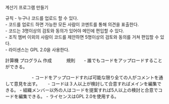 계산기 프로그램 만들기  
  
규칙 - 누구나 코드를 업로드 할 수 있다.  
     - 코드를 업로드 하면 가능한 모든 사람이 코멘트를 통해 의견을 표출한다.  
     - 코드는 3명이상의 검토와 동의가 있어야 메인에 편입할 수 있다.  
     - 조직 멤버 이외의 사람이 코드를 제안하면 5명이상의 검토와 동의를 거쳐 편입할 수 있다.  
     - 라이센스는 GPL 2.0을 사용한다.
 
 計算機 プログラム 作成　　　
 規則　　- 誰でもコードをアップロードすることができる。  
 
  　　　　　　- コードをアップロードすれば可能な限り全ての人がコメントを通して意見を出す。　　
     - コードは３人以上が検討して合意すればメインを編集できる。
     - 組織メンバー以外の人はコードを提案すれば5人以上の検討と合意でコードを編集できる。
     - ライセンスはGPL 2.0を使用する。 
    
  
